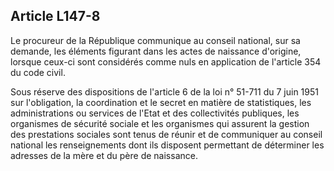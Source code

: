 ## Article L147-8

Le procureur de la République communique au conseil national, sur sa demande, les éléments figurant dans
les actes de naissance d'origine, lorsque ceux-ci sont considérés comme nuls en application de l'article 354
du code civil.

Sous réserve des dispositions de l'article 6 de la loi n° 51-711 du 7 juin 1951 sur l'obligation, la coordination
et le secret en matière de statistiques, les administrations ou services de l'Etat et des collectivités publiques,
les organismes de sécurité sociale et les organismes qui assurent la gestion des prestations sociales sont
tenus de réunir et de communiquer au conseil national les renseignements dont ils disposent permettant de
déterminer les adresses de la mère et du père de naissance.

